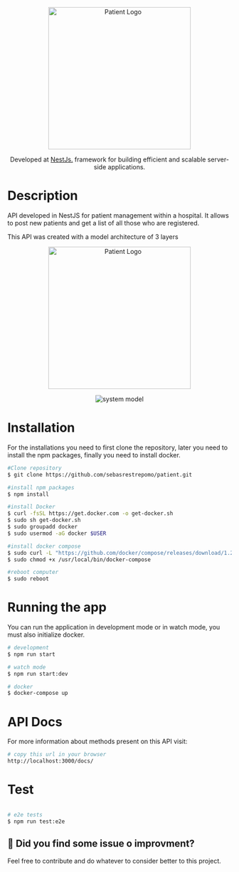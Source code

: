 <p align="center">
  <img src="https://upload.wikimedia.org/wikipedia/commons/thumb/5/51/Patient_logo_2019.svg/1200px-Patient_logo_2019.svg.png" width="320" alt="Patient Logo" />
</p>

[circleci-image]: https://upload.wikimedia.org/wikipedia/commons/thumb/5/51/Patient_logo_2019.svg/1200px-Patient_logo_2019.svg.png
[circleci-url]: https://upload.wikimedia.org/wikipedia/commons/thumb/5/51/Patient_logo_2019.svg/1200px-Patient_logo_2019.svg.png

  <p align="center">Developed at <a href="https://nestjs.com/" target="_blank">NestJs.</a> framework for building efficient and scalable server-side applications.</p>

 
</p>


# Description

API developed in NestJS for patient management within a hospital. It allows to post new patients and get a list of all those who are registered.


This API was created with a model architecture of 3 layers



<p align="center">
  <img src="https://i.postimg.cc/fLXHP3QX/image.png" width="320" alt="Patient Logo" />
</p>



<p align="center">
  <img src="https://i.postimg.cc/fLXHP3QX/image.png" alt="system model" />
</p>





# Installation
For the installations you need to first clone the repository, later you need to install the npm packages, finally you need to install docker. 

```bash
#Clone repository
$ git clone https://github.com/sebasrestrepomo/patient.git

#install npm packages
$ npm install

#install Docker
$ curl -fsSL https://get.docker.com -o get-docker.sh
$ sudo sh get-docker.sh
$ sudo groupadd docker
$ sudo usermod -aG docker $USER

#install docker compose
$ sudo curl -L "https://github.com/docker/compose/releases/download/1.29.2/docker-compose-$(uname -s)-$(uname -m)" -o /usr/local/bin/docker-compose
$ sudo chmod +x /usr/local/bin/docker-compose

#reboot computer
$ sudo reboot
```

# Running the app
 You can run the application in development mode or in watch mode, you must also initialize docker.

```bash
# development
$ npm run start

# watch mode
$ npm run start:dev

# docker
$ docker-compose up
```

# API Docs
 For more information about methods present on this API visit:

```bash
# copy this url in your browser
http://localhost:3000/docs/

```

# Test

```bash

# e2e tests
$ npm run test:e2e

```

## 🐞 Did you find some issue o improvment?
Feel free to contribute and do whatever to consider better to this project.
